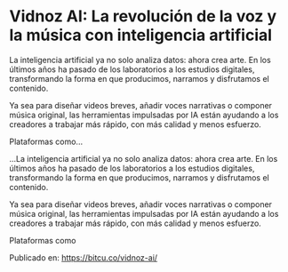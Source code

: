# Vidnoz AI: La revolución de la voz y la música con inteligencia artificial

La inteligencia artificial ya no solo analiza datos: ahora crea arte. En los últimos años ha pasado de los laboratorios a los estudios digitales, transformando la forma en que producimos, narramos y disfrutamos el contenido.



Ya sea para diseñar videos breves, añadir voces narrativas o componer música original, las herramientas impulsadas por IA están ayudando a los creadores a trabajar más rápido, con más calidad y menos esfuerzo.



Plataformas como...

...La inteligencia artificial ya no solo analiza datos: ahora crea arte. En los últimos años ha pasado de los laboratorios a los estudios digitales, transformando la forma en que producimos, narramos y disfrutamos el contenido.



Ya sea para diseñar videos breves, añadir voces narrativas o componer música original, las herramientas impulsadas por IA están ayudando a los creadores a trabajar más rápido, con más calidad y menos esfuerzo.



Plataformas como

Publicado en: https://bitcu.co/vidnoz-ai/